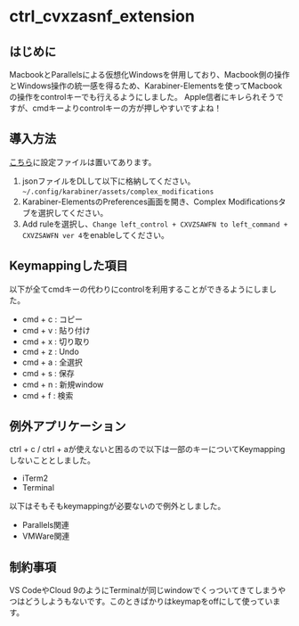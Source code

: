 # ctrl_cvxzasnf_extension
## はじめに
MacbookとParallelsによる仮想化Windowsを併用しており、Macbook側の操作とWindows操作の統一感を得るため、Karabiner-Elementsを使ってMacbookの操作をcontrolキーでも行えるようにしました。
Apple信者にキレられそうですが、cmdキーよりcontrolキーの方が押しやすいですよね！

## 導入方法
[こちら](https://github.com/imoris/karabiner-elements-settings/blob/master/ctrl_cvxzasnf_expansion/ctrl_cvxzasnf_extension.json)に設定ファイルは置いてあります。
1. jsonファイルをDLして以下に格納してください。
`~/.config/karabiner/assets/complex_modifications`
1. Karabiner-ElementsのPreferences画面を開き、Complex Modificationsタブを選択してください。
1. Add ruleを選択し、`Change left_control + CXVZSAWFN to left_command + CXVZSAWFN ver 4`をenableしてください。

## Keymappingした項目
以下が全てcmdキーの代わりにcontrolを利用することができるようにしました。
- cmd + c : コピー
- cmd + v : 貼り付け
- cmd + x : 切り取り
- cmd + z : Undo
- cmd + a : 全選択
- cmd + s : 保存
- cmd + n : 新規window
- cmd + f : 検索 


## 例外アプリケーション
ctrl + c / ctrl + aが使えないと困るので以下は一部のキーについてKeymappingしないこととしました。
- iTerm2
- Terminal

以下はそもそもkeymappingが必要ないので例外としました。
- Parallels関連
- VMWare関連

## 制約事項
VS CodeやCloud 9のようにTerminalが同じwindowでくっついてきてしまうやつはどうしようもないです。このときばかりはkeymapをoffにして使っています。